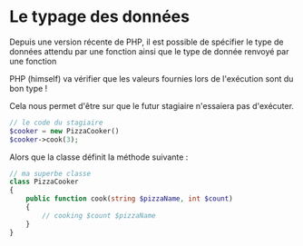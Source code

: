 # Le typage des données

Depuis une version récente de PHP, il est possible de spécifier le type de données attendu par une fonction ainsi que le type de donnée renvoyé par une fonction

PHP (himself) va vérifier que les valeurs fournies lors de l'exécution sont du bon type ! 

Cela nous permet d'être sur que le futur stagiaire n'essaiera pas d'exécuter.

```php
// le code du stagiaire 
$cooker = new PizzaCooker()
$cooker->cook(3);
```

Alors que la classe définit la méthode suivante :

```php
// ma superbe classe 
class PizzaCooker
{
    public function cook(string $pizzaName, int $count)
    {
        // cooking $count $pizzaName
    }
}
```
